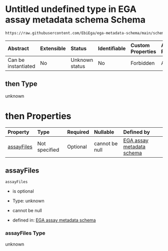 # Untitled undefined type in EGA assay metadata schema Schema

```txt
https://raw.githubusercontent.com/EbiEga/ega-metadata-schema/main/schemas/EGA.assay.json#/allOf/2/then
```



| Abstract            | Extensible | Status         | Identifiable | Custom Properties | Additional Properties | Access Restrictions | Defined In                                                                 |
| :------------------ | :--------- | :------------- | :----------- | :---------------- | :-------------------- | :------------------ | :------------------------------------------------------------------------- |
| Can be instantiated | No         | Unknown status | No           | Forbidden         | Allowed               | none                | [EGA.assay.json\*](../../../schemas/EGA.assay.json "open original schema") |

## then Type

unknown

# then Properties

| Property                  | Type          | Required | Nullable       | Defined by                                                                                                                                                                                                                                  |
| :------------------------ | :------------ | :------- | :------------- | :------------------------------------------------------------------------------------------------------------------------------------------------------------------------------------------------------------------------------------------ |
| [assayFiles](#assayfiles) | Not specified | Optional | cannot be null | [EGA assay metadata schema](ega-11-allof-allowed-filetypes-for-an-array-assay-then-properties-assayfiles.md "https://raw.githubusercontent.com/EbiEga/ega-metadata-schema/main/schemas/EGA.assay.json#/allOf/2/then/properties/assayFiles") |

## assayFiles



`assayFiles`

*   is optional

*   Type: unknown

*   cannot be null

*   defined in: [EGA assay metadata schema](ega-11-allof-allowed-filetypes-for-an-array-assay-then-properties-assayfiles.md "https://raw.githubusercontent.com/EbiEga/ega-metadata-schema/main/schemas/EGA.assay.json#/allOf/2/then/properties/assayFiles")

### assayFiles Type

unknown
